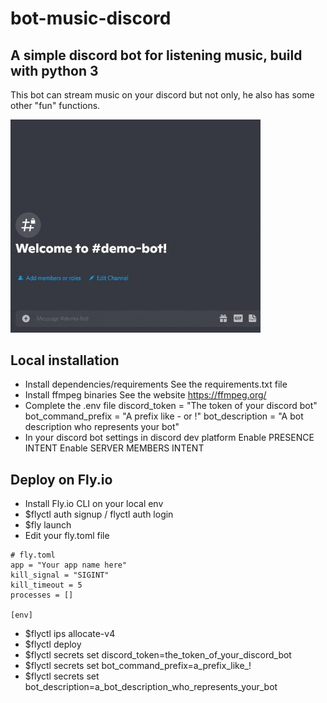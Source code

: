 # bot-music-discord
## A simple discord bot for listening music, build with python 3
This bot can stream music on your discord but not only, he also has some other "fun" functions.

<img src="demo-readme.gif" width="400" />

## Local installation
- Install dependencies/requirements
See the requirements.txt file
- Install ffmpeg binaries
See the website https://ffmpeg.org/
- Complete the .env file
discord_token = "The token of your discord bot"
bot_command_prefix = "A prefix like - or !"
bot_description = "A bot description who represents your bot"
- In your discord bot settings in discord dev platform
Enable PRESENCE INTENT
Enable SERVER MEMBERS INTENT

## Deploy on Fly.io
- Install Fly.io CLI on your local env
- $flyctl auth signup / flyctl auth login
- $fly launch
- Edit your fly.toml file
````
# fly.toml
app = "Your app name here"
kill_signal = "SIGINT"
kill_timeout = 5
processes = []

[env]
````
- $flyctl ips allocate-v4
- $flyctl deploy
- $flyctl secrets set discord_token=the_token_of_your_discord_bot
- $flyctl secrets set bot_command_prefix=a_prefix_like_!
- $flyctl secrets set bot_description=a_bot_description_who_represents_your_bot
